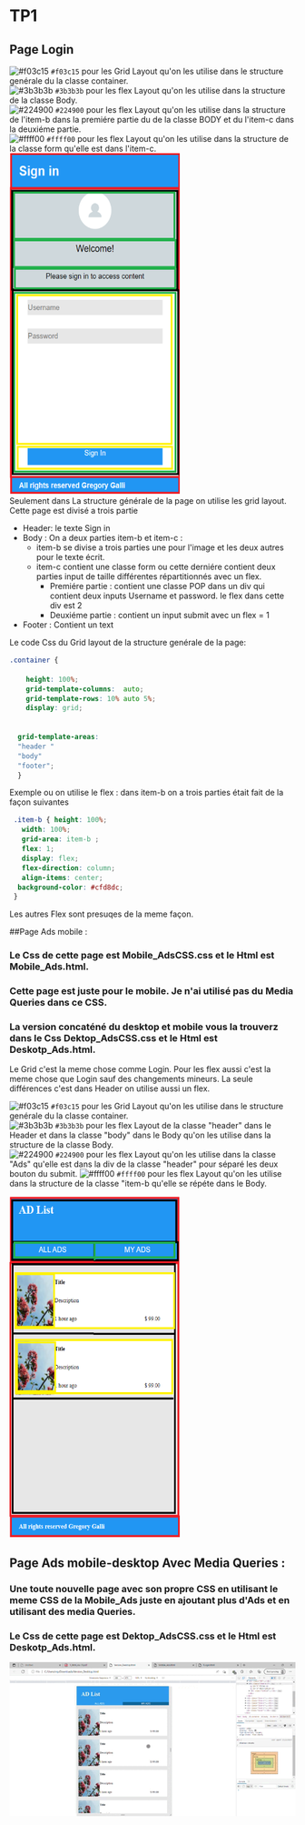 # TP1

## Page Login

![#f03c15](https://via.placeholder.com/15/f03c15/f03c15.png) `#f03c15` pour les Grid Layout qu'on les utilise dans le structure genérale du la classe container.  
![#3b3b3b](https://via.placeholder.com/15/3b3b3b/3b3b3b.png) `#3b3b3b` pour les flex Layout qu'on les utilise dans la structure de la classe Body.  
![#224900](https://via.placeholder.com/15/224900/224900.png) `#224900` pour les flex Layout qu'on les utilise dans la structure de l'item-b dans la premiére partie du de la classe BODY et du l'item-c dans la deuxiéme partie.  
![#ffff00](https://via.placeholder.com/15/ffff00/ffff00.png) `#ffff00` pour les flex Layout qu'on les utilise dans la structure de la classe form qu'elle est dans l'item-c.  
<img src="https://github.com/Master-2-MIAGE-MBDS/web-integration-responsive-design-MatallahMouncif/blob/main/Capture/FLogin.png"  title="Login" width=300px height=600px>  
Seulement dans La structure générale de la page on utilise les grid layout. Cette page est divisé a trois partie 
- Header: le texte Sign in  
- Body : On a deux parties item-b et item-c :
   - item-b se divise a trois parties une pour l'image et les deux autres pour le texte écrit.
   - item-c contient une classe form ou cette derniére contient deux parties input de taille différentes répartitionnés avec un flex. 
        - Premiére partie : contient une classe POP dans un div qui contient deux inputs Username et password. le flex dans cette div est 2
        - Deuxiéme partie : contient un input submit avec un flex = 1
 - Footer : Contient un text


Le code Css du Grid layout de la structure genérale de la page: 
      
```css
.container {
    
    height: 100%;
    grid-template-columns:  auto;
    grid-template-rows: 10% auto 5%;
    display: grid;
  
  
  grid-template-areas:
  "header "
  "body"
  "footer";
  }
  ```
  
 Exemple ou on utilise le flex : dans item-b on a trois parties était fait de la façon suivantes  
 
 ```css
  .item-b { height: 100%;
    width: 100%;
    grid-area: item-b ;
    flex: 1;
    display: flex;
    flex-direction: column;
    align-items: center;
   background-color: #cfd8dc; 
  }
   ```
  Les autres Flex sont presuqes de la meme façon.
    
  ##Page Ads mobile :  
   ### Le Css de cette page est Mobile_AdsCSS.css et le Html est Mobile_Ads.html. 
   ### Cette page est juste pour le mobile. Je n'ai utilisé pas du Media Queries dans ce CSS. 
   ### La version concaténé du desktop et mobile vous la trouverz dans le Css Dektop_AdsCSS.css et le Html est Deskotp_Ads.html.
   
   Le Grid c'est la meme chose comme Login. 
   Pour les flex aussi c'est la meme chose que Login sauf des changements mineurs.
   La seule différences c'est dans Header on utilise aussi un flex.
  
  
 ![#f03c15](https://via.placeholder.com/15/f03c15/f03c15.png) `#f03c15` pour les Grid Layout qu'on les utilise dans le structure genérale du la classe container.  
![#3b3b3b](https://via.placeholder.com/15/3b3b3b/3b3b3b.png) `#3b3b3b` pour les flex Layout  de la classe "header" dans le Header et dans la classe "body" dans le Body qu'on les utilise dans la structure de la classe Body.  
![#224900](https://via.placeholder.com/15/224900/224900.png) `#224900` pour les flex Layout qu'on les utilise dans la classe "Ads" qu'elle est dans la div de la classe "header" pour séparé les deux bouton du submit.
![#ffff00](https://via.placeholder.com/15/ffff00/ffff00.png) `#ffff00` pour les flex Layout qu'on les utilise dans la structure de la classe "item-b qu'elle se répéte dans le Body.



   

<img src="https://github.com/Master-2-MIAGE-MBDS/web-integration-responsive-design-MatallahMouncif/blob/main/Capture/FFMobile_Ads.png"  title="Login" width=300px height=600px>  




   

   
 ## Page Ads mobile-desktop Avec Media Queries : 
   ### Une toute nouvelle page avec son propre CSS en utilisant le meme CSS de la Mobile_Ads juste en ajoutant plus d'Ads et en utilisant des media Queries.
   ### Le Css de cette page est Dektop_AdsCSS.css et le Html est Deskotp_Ads.html. 
   
![Mobile_To_Desktop](https://github.com/Master-2-MIAGE-MBDS/web-integration-responsive-design-MatallahMouncif/blob/main/Capture/Version_Desktop.html%20and%204%20more%20pages%20-%20Personal%20-%20Microsoft_%20Edge%202022-09-14%2019-49-59.gif)

   
   






 
 
  
  






